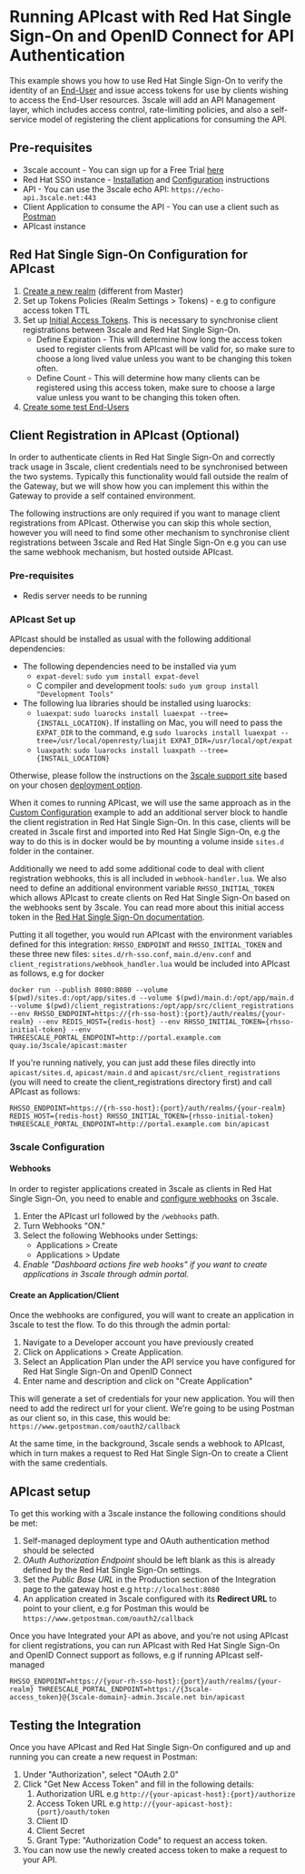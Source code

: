# Running APIcast with Red Hat Single Sign-On and OpenID Connect for API Authentication

This example shows you how to use Red Hat Single Sign-On to verify the identity of an [End-User](https://openid.net/specs/openid-connect-core-1_0.html#Terminology) and issue access tokens for use by clients wishing to access the End-User resources. 3scale will add an API Management layer, which includes access control, rate-limiting policies, and also a self-service model of registering the client applications for consuming the API.

## Pre-requisites

- 3scale account - You can sign up for a Free Trial [here](https://www.3scale.net/signup/)
- Red Hat SSO instance - [Installation](https://access.redhat.com/documentation/en-us/red_hat_single_sign-on/7.0/html-single/server_installation_and_configuration_guide/) and [Configuration](https://access.redhat.com/documentation/en-us/red_hat_single_sign-on/7.0/html/getting_started_guide/) instructions
- API - You can use the 3scale echo API: `https://echo-api.3scale.net:443`
- Client Application to consume the API - You can use a client such as [Postman](https://www.getpostman.com/)
- APIcast instance

## Red Hat Single Sign-On Configuration for APIcast

1. [Create a new realm](https://access.redhat.com/documentation/en-us/red_hat_single_sign-on/7.0/html/getting_started_guide/create_a_realm_and_user#create-realm) (different from Master)
2. Set up Tokens Policies (Realm Settings > Tokens) - e.g to configure access token TTL
3. Set up [Initial Access Tokens](https://access.redhat.com/documentation/en-us/red_hat_single_sign-on/7.0/html/securing_applications_and_services_guide/client_registration). This is necessary to synchronise client registrations between 3scale and Red Hat Single Sign-On.
    - Define Expiration - This will determine how long the access token used to register clients from APIcast will be valid for, so make sure to choose a long lived value unless you want to be changing this token often.
    - Define Count - This will determine how many clients can be registered using this access token, make sure to choose a large value unless you want to be changing this token often.
4. [Create some test End-Users](https://access.redhat.com/documentation/en-us/red_hat_single_sign-on/7.0/html/getting_started_guide/create_a_realm_and_user#create-new-user)

## Client Registration in APIcast (Optional)

In order to authenticate clients in Red Hat Single Sign-On and correctly track usage in 3scale, client credentials need to be synchronised between the two systems. Typically this functionality would fall outside the realm of the Gateway, but we will show how you can implement this within the Gateway to provide a self contained environment.

The following instructions are only required if you want to manage client registrations from APIcast. Otherwise you can skip this whole section, however you will need to find some other mechanism to synchronise client registrations between 3scale and Red Hat Single Sign-On e.g you can use the same webhook mechanism, but hosted outside APIcast.

### Pre-requisites

- Redis server needs to be running

### APIcast Set up

APIcast should be installed as usual with the following additional dependencies:

- The following dependencies need to be installed via yum
    - `expat-devel`: `sudo yum install expat-devel`
    - C compiler and development tools: `sudo yum group install "Development Tools"`
- The following lua libraries should be installed using luarocks: 
    - `luaexpat`: `sudo luarocks install luaexpat --tree={INSTALL_LOCATION}`. If installing on Mac, you will need to pass the `EXPAT_DIR` to the command, e.g `sudo luarocks install luaexpat --tree=/usr/local/openresty/luajit EXPAT_DIR=/usr/local/opt/expat`
    - `luaxpath`: `sudo luarocks install luaxpath --tree={INSTALL_LOCATION}`

Otherwise, please follow the instructions on the [3scale support site](https://support.3scale.net) based on your chosen [deployment option](https://support.3scale.net/docs/deployment-options/apicast-overview).

When it comes to running APIcast, we will use the same approach as in the [Custom Configuration](../custom-config) example to add an additional server block to handle the client registration in Red Hat Single Sign-On. In this case, clients will be created in 3scale first and imported into Red Hat Single Sign-On, e.g the way to do this is in docker would be by mounting a volume inside `sites.d` folder in the container.

Additionally we need to add some additional code to deal with client registration webhooks, this is all included in `webhook-handler.lua`. We also need to define an additional environment variable `RHSSO_INITIAL_TOKEN` which allows APIcast to create clients on Red Hat Single Sign-On based on the webhooks sent by 3scale. You can read more about this initial access token in the [Red Hat Single Sign-On documentation](https://access.redhat.com/documentation/en-us/red_hat_single_sign-on/7.0/html/securing_applications_and_services_guide/client_registration#initial_access_token).

Putting it all together, you would run APIcast with the environment variables defined for this integration: `RHSSO_ENDPOINT` and `RHSSO_INITIAL_TOKEN` and these three new files: `sites.d/rh-sso.conf`, `main.d/env.conf` and `client_registrations/webhook_handler.lua` would be included into APIcast as follows, e.g for docker 

```shell
docker run --publish 8080:8080 --volume $(pwd)/sites.d:/opt/app/sites.d --volume $(pwd)/main.d:/opt/app/main.d --volume $(pwd)/client_registrations:/opt/app/src/client_registrations --env RHSSO_ENDPOINT=https://{rh-sso-host}:{port}/auth/realms/{your-realm} --env REDIS_HOST={redis-host} --env RHSSO_INITIAL_TOKEN={rhsso-initial-token} --env THREESCALE_PORTAL_ENDPOINT=http://portal.example.com quay.io/3scale/apicast:master
```

If you're running natively, you can just add these files directly into `apicast/sites.d`, `apicast/main.d` and `apicast/src/client_registrations` (you will need to create the client_registrations directory first) and call APIcast as follows:

```shell 
RHSSO_ENDPOINT=https://{rh-sso-host}:{port}/auth/realms/{your-realm} REDIS_HOST={redis-host} RHSSO_INITIAL_TOKEN={rhsso-initial-token} THREESCALE_PORTAL_ENDPOINT=http://portal.example.com bin/apicast
```
### 3scale Configuration

#### Webhooks
In order to register applications created in 3scale as clients in Red Hat Single Sign-On, you need to enable and [configure webhooks](https://support.3scale.net/docs/api-bizops/webhooks) on 3scale.

1. Enter the APIcast url followed by the `/webhooks` path. 
2. Turn Webhooks "ON."
3. Select the following Webhooks under Settings:
    - Applications > Create
    - Applications > Update
4. _Enable "Dashboard actions fire web hooks" if you want to create applications in 3scale through admin portal._

#### Create an Application/Client

Once the webhooks are configured, you will want to create an application in 3scale to test the flow. To do this through the admin portal:

1. Navigate to a Developer account you have previously created
2. Click on Applications > Create Application.
3. Select an Application Plan under the API service you have configured for Red Hat Single Sign-On and OpenID Connect 
4. Enter name and description and click on "Create Application"

This will generate a set of credentials for your new application. You will then need to add the redirect url for your client. We're going to be using Postman as our client so, in this case, this would be: `https://www.getpostman.com/oauth2/callback` 

At the same time, in the background, 3scale sends a webhook to APIcast, which in turn makes a request to Red Hat Single Sign-On to create a Client with the same credentials. 

## APIcast setup

To get this working with a 3scale instance the following conditions should be met:

1. Self-managed deployment type and OAuth authentication method should be selected
2. *OAuth Authorization Endpoint* should be left blank as this is already defined by the Red Hat Single Sign-On settings.
3. Set the *Public Base URL* in the Production section of the Integration page to the gateway host e.g `http://localhost:8080`
4. An application created in 3scale configured with its **Redirect URL** to point to your client, e.g for Postman this would be `https://www.getpostman.com/oauth2/callback` 

Once you have Integrated your API as above, and you're not using APIcast for client registrations, you can run APIcast with Red Hat Single Sign-On and OpenID Connect support as follows, e.g if running APIcast self-managed

`RHSSO_ENDPOINT=https://{your-rh-sso-host}:{port}/auth/realms/{your-realm} THREESCALE_PORTAL_ENDPOINT=https://{3scale-access_token}@{3scale-domain}-admin.3scale.net bin/apicast`

## Testing the Integration

Once you have APIcast and Red Hat Single Sign-On configured and up and running you can create a new request in Postman:

1. Under "Authorization", select "OAuth 2.0" 
2. Click "Get New Access Token" and fill in the following details: 
    1. Authorization URL e.g `http://{your-apicast-host}:{port}/authorize`
    2. Access Token URL e.g `http://{your-apicast-host}:{port}/oauth/token`
    3. Client ID
    4. Client Secret
    5. Grant Type: "Authorization Code"
to request an access token. 
3. You can now use the newly created access token to make a request to your API.